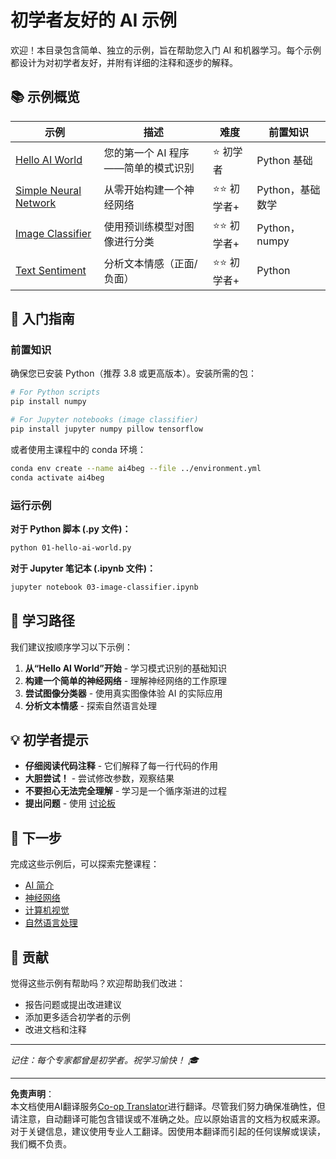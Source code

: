 <!--
CO_OP_TRANSLATOR_METADATA:
{
  "original_hash": "0d1babfdcbeb46525f2db3fbaaa54cd7",
  "translation_date": "2025-10-03T11:27:26+00:00",
  "source_file": "examples/README.md",
  "language_code": "zh"
}
-->
# 初学者友好的 AI 示例

欢迎！本目录包含简单、独立的示例，旨在帮助您入门 AI 和机器学习。每个示例都设计为对初学者友好，并附有详细的注释和逐步的解释。

## 📚 示例概览

| 示例 | 描述 | 难度 | 前置知识 |
|------|------|------|----------|
| [Hello AI World](../../../examples/01-hello-ai-world.py) | 您的第一个 AI 程序——简单的模式识别 | ⭐ 初学者 | Python 基础 |
| [Simple Neural Network](../../../examples/02-simple-neural-network.py) | 从零开始构建一个神经网络 | ⭐⭐ 初学者+ | Python，基础数学 |
| [Image Classifier](./03-image-classifier.ipynb) | 使用预训练模型对图像进行分类 | ⭐⭐ 初学者+ | Python，numpy |
| [Text Sentiment](../../../examples/04-text-sentiment.py) | 分析文本情感（正面/负面） | ⭐⭐ 初学者+ | Python |

## 🚀 入门指南

### 前置知识

确保您已安装 Python（推荐 3.8 或更高版本）。安装所需的包：

```bash
# For Python scripts
pip install numpy

# For Jupyter notebooks (image classifier)
pip install jupyter numpy pillow tensorflow
```

或者使用主课程中的 conda 环境：

```bash
conda env create --name ai4beg --file ../environment.yml
conda activate ai4beg
```

### 运行示例

**对于 Python 脚本 (.py 文件)：**
```bash
python 01-hello-ai-world.py
```

**对于 Jupyter 笔记本 (.ipynb 文件)：**
```bash
jupyter notebook 03-image-classifier.ipynb
```

## 📖 学习路径

我们建议按顺序学习以下示例：

1. **从“Hello AI World”开始** - 学习模式识别的基础知识
2. **构建一个简单的神经网络** - 理解神经网络的工作原理
3. **尝试图像分类器** - 使用真实图像体验 AI 的实际应用
4. **分析文本情感** - 探索自然语言处理

## 💡 初学者提示

- **仔细阅读代码注释** - 它们解释了每一行代码的作用
- **大胆尝试！** - 尝试修改参数，观察结果
- **不要担心无法完全理解** - 学习是一个循序渐进的过程
- **提出问题** - 使用 [讨论板](https://github.com/microsoft/AI-For-Beginners/discussions)

## 🔗 下一步

完成这些示例后，可以探索完整课程：
- [AI 简介](../lessons/1-Intro/README.md)
- [神经网络](../lessons/3-NeuralNetworks/README.md)
- [计算机视觉](../lessons/4-ComputerVision/README.md)
- [自然语言处理](../lessons/5-NLP/README.md)

## 🤝 贡献

觉得这些示例有帮助吗？欢迎帮助我们改进：
- 报告问题或提出改进建议
- 添加更多适合初学者的示例
- 改进文档和注释

---

*记住：每个专家都曾是初学者。祝学习愉快！ 🎓*

---

**免责声明**：  
本文档使用AI翻译服务[Co-op Translator](https://github.com/Azure/co-op-translator)进行翻译。尽管我们努力确保准确性，但请注意，自动翻译可能包含错误或不准确之处。应以原始语言的文档为权威来源。对于关键信息，建议使用专业人工翻译。因使用本翻译而引起的任何误解或误读，我们概不负责。
